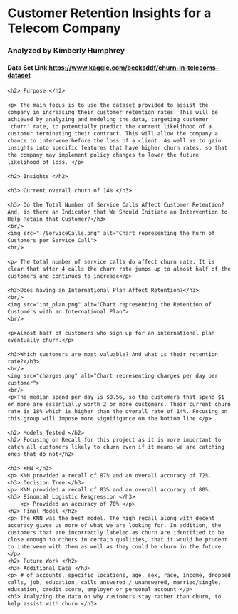 <body>
    <h1> Customer Retention Insights for a Telecom Company </h1>
    <h3> Analyzed by Kimberly Humphrey </h3>
    <h4> Data Set Link <a href="https://www.kaggle.com/becksddf/churn-in-telecoms-dataset">https://www.kaggle.com/becksddf/churn-in-telecoms-dataset</a></h4>
    
    
    <h2> Purpose </h2>
    
    <p> The main focus is to use the dataset provided to assist the company in increasing their customer retention rates. This will be achieved by analyzing and modeling the data, targeting customer 'churn' rate, to potentially predict the current likelihood of a customer terminating their contract. This will allow the company a chance to intervene before the loss of a client. As well as to gain insights into specific features that have higher churn rates, so that the company may implement policy changes to lower the future likelihood of loss. </p>
    
    <h2> Insights </h2>
    
    <h3> Current overall churn of 14% </h3>
    
    <h3> Do the Total Number of Service Calls Affect Customer Retention? And, is there an Indicator that We Should Initiate an Intervention to Help Retain that Customer?</h3>
    <br/>
    <img src="./ServiceCalls.png" alt="Chart representing the hurn of Customers per Service Call">
    <br/>
    
    <p> The total number of service calls do affect churn rate. It is clear that after 4 calls the churn rate jumps up to almost half of the customers and continues to increase</p>
    
    <h3>Does having an International Plan Affect Retention?</h3>
    <br/>
    <img src="int_plan.png" alt="Chart representing the Retention of Customers with an International Plan">
    <br/>

    <p>Almost half of customers who sign up for an international plan eventually churn.</p>
    
    <h3>Which customers are most valuable? And what is their retention rate?</h3>
    <br/>
    <img src="charges.png" alt="Chart representing charges per day per customer">
    <br/>
    <p>The median spend per day is $0.56, so the customers that spend $1 or more are essentially worth 2 or more customers. Their current churn rate is 18% which is higher than the overall rate of 14%. Focusing on this group will impose more signifigance on the bottom line.</p>
    
    <h2> Models Tested </h2>
    <h2> Focusing on Recall for this project as it is more important to catch all customers likely to churn even if it means we are catching ones that do not</h2>
    
    <h3> KNN </h3>
    <p> KNN provided a recall of 87% and an overall accuracy of 72%.
    <h3> Decision Tree </h3>
    <p> KNN provided a recall of 83% and an overall accuracy of 80%.
    <h3> Binomial Logistic Resgression </h3>
        <p> Provided an accuracy of 70% </p>
    <h2> Final Model </h2>
    <p> The KNN was the best model. The high recall along with decent accuracy gives us more of what we are looking for. In addition, the customers that are incorrectly labeled as churn are identified to be close enough to others in certain qualities, that it would be prudent to intervene with them as well as they could be churn in the future.</p>
    <h2> Future Work </h2>
    <h3> Additional Data </h3>
    <p> # of accounts, specific locations, age, sex, race, income, dropped calls, job, education, calls answered / unanswered, married/single, education, credit score, employer or personal account </p>
    <h3> Analyzing the data on why customers stay rather than churn, to help assist with churn </h3>
    
</body>